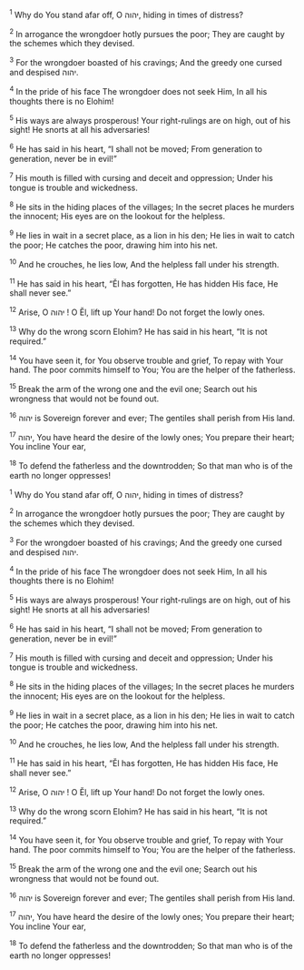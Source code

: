 <sup>1</sup> Why do You stand afar off, O יהוה, hiding in times of distress?

<sup>2</sup> In arrogance the wrongdoer hotly pursues the poor; They are caught by the schemes which they devised.

<sup>3</sup> For the wrongdoer boasted of his cravings; And the greedy one cursed and despised יהוה.

<sup>4</sup> In the pride of his face The wrongdoer does not seek Him, In all his thoughts there is no Elohim!

<sup>5</sup> His ways are always prosperous! Your right-rulings are on high, out of his sight! He snorts at all his adversaries!

<sup>6</sup> He has said in his heart, “I shall not be moved; From generation to generation, never be in evil!”

<sup>7</sup> His mouth is filled with cursing and deceit and oppression; Under his tongue is trouble and wickedness.

<sup>8</sup> He sits in the hiding places of the villages; In the secret places he murders the innocent; His eyes are on the lookout for the helpless.

<sup>9</sup> He lies in wait in a secret place, as a lion in his den; He lies in wait to catch the poor; He catches the poor, drawing him into his net.

<sup>10</sup> And he crouches, he lies low, And the helpless fall under his strength.

<sup>11</sup> He has said in his heart, “Ĕl has forgotten, He has hidden His face, He shall never see.”

<sup>12</sup> Arise, O יהוה ! O Ĕl, lift up Your hand! Do not forget the lowly ones.

<sup>13</sup> Why do the wrong scorn Elohim? He has said in his heart, “It is not required.”

<sup>14</sup> You have seen it, for You observe trouble and grief, To repay with Your hand. The poor commits himself to You; You are the helper of the fatherless.

<sup>15</sup> Break the arm of the wrong one and the evil one; Search out his wrongness that would not be found out.

<sup>16</sup> יהוה is Sovereign forever and ever; The gentiles shall perish from His land.

<sup>17</sup> יהוה, You have heard the desire of the lowly ones; You prepare their heart; You incline Your ear,

<sup>18</sup> To defend the fatherless and the downtrodden; So that man who is of the earth no longer oppresses!

<sup>1</sup> Why do You stand afar off, O יהוה, hiding in times of distress?

<sup>2</sup> In arrogance the wrongdoer hotly pursues the poor; They are caught by the schemes which they devised.

<sup>3</sup> For the wrongdoer boasted of his cravings; And the greedy one cursed and despised יהוה.

<sup>4</sup> In the pride of his face The wrongdoer does not seek Him, In all his thoughts there is no Elohim!

<sup>5</sup> His ways are always prosperous! Your right-rulings are on high, out of his sight! He snorts at all his adversaries!

<sup>6</sup> He has said in his heart, “I shall not be moved; From generation to generation, never be in evil!”

<sup>7</sup> His mouth is filled with cursing and deceit and oppression; Under his tongue is trouble and wickedness.

<sup>8</sup> He sits in the hiding places of the villages; In the secret places he murders the innocent; His eyes are on the lookout for the helpless.

<sup>9</sup> He lies in wait in a secret place, as a lion in his den; He lies in wait to catch the poor; He catches the poor, drawing him into his net.

<sup>10</sup> And he crouches, he lies low, And the helpless fall under his strength.

<sup>11</sup> He has said in his heart, “Ĕl has forgotten, He has hidden His face, He shall never see.”

<sup>12</sup> Arise, O יהוה ! O Ĕl, lift up Your hand! Do not forget the lowly ones.

<sup>13</sup> Why do the wrong scorn Elohim? He has said in his heart, “It is not required.”

<sup>14</sup> You have seen it, for You observe trouble and grief, To repay with Your hand. The poor commits himself to You; You are the helper of the fatherless.

<sup>15</sup> Break the arm of the wrong one and the evil one; Search out his wrongness that would not be found out.

<sup>16</sup> יהוה is Sovereign forever and ever; The gentiles shall perish from His land.

<sup>17</sup> יהוה, You have heard the desire of the lowly ones; You prepare their heart; You incline Your ear,

<sup>18</sup> To defend the fatherless and the downtrodden; So that man who is of the earth no longer oppresses!

